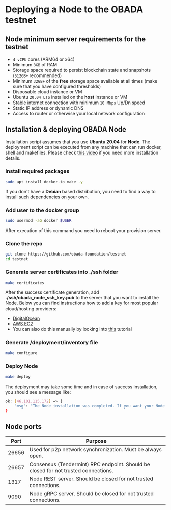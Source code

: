 # Deploying a Node to the OBADA testnet

## Node minimum server requirements for the testnet

- `4 vCPU` cores (ARM64 or x64)
- Minimum `8GB` of RAM
- Storage space required to persist blockchain state and snapshots (`512GB+` recommended)
- Minimum `32GB+` of the **free** storage space available at all times (make sure that you have configured thresholds)
- Disposable cloud instance or VM
- Ubuntu `20.04 LTS` installed on the **host** instance or VM
- Stable internet connection with minimum `10 Mbps` Up/Dn speed
- Static IP address or dynamic DNS
- Access to router or otherwise your local network configuration

## Installation & deploying OBADA Node

Installation script assumes that you use **Ubuntu 20.04** for **Node**. The deployment script can be executed from any machine that can run docker, shell and makefiles. Please check [this video](https://drive.google.com/file/d/1X-FfPmMXaWWa-8Zbltk9y78RAK5Aqrrx/view?usp=sharing) if you need more installation details.

### Install required packages

```bash
sudo apt install docker.io make -y
```

If you don't have a **Debian** based distribution, you need to find a way to install such dependencies on your own.

### Add user to the docker group

```bash
sudo usermod -aG docker $USER
```

After execution of this command you need to reboot your provision server.

### Clone the repo

```bash
git clone https://github.com/obada-foundation/testnet
cd testnet
```

### Generate server certificates into **./ssh** folder

```bash
make certificates
```
After the success certificate generation, add **./ssh/obada_node_ssh_key.pub** to the server that you want to install the Node. Below you can find instructions how to add a key for most popular cloud/hosting providers:

- [DigitalOcean](https://docs.digitalocean.com/products/droplets/how-to/add-ssh-keys/to-account/)
- [AWS EC2](https://docs.aws.amazon.com/AWSEC2/latest/UserGuide/ec2-key-pairs.html)
- You can also do this manually by looking into [this](https://linuxhandbook.com/add-ssh-public-key-to-server/) tutorial

### Generate **/deployment/inventory** file

```bash
make configure
```

### Deploy Node

```bash
make deploy
```

The deployment may take some time and in case of success installation, you should see a message like: 
```bash
ok: [46.101.115.172] => {
    "msg": "The Node installation was completed. If you want your Node to be included into persistent peers of the network, please send 370d82b7d013f7a0f3a6815196f871cd55367770@46.101.115.172:26656 to techops@obada.io"
}
```

## Node ports
| Port  | Purpose |
| ------------- | ------------- |
| 26656  | Used for p2p network synchronization. Must be always open.  |
| 26657  | Consensus (Tendermint) RPC endpoint. Should be closed for not trusted connections. |
| 1317  | Node REST server. Should be closed for not trusted connections. |
| 9090  | Node gRPC server. Should be closed for not trusted connections. |

